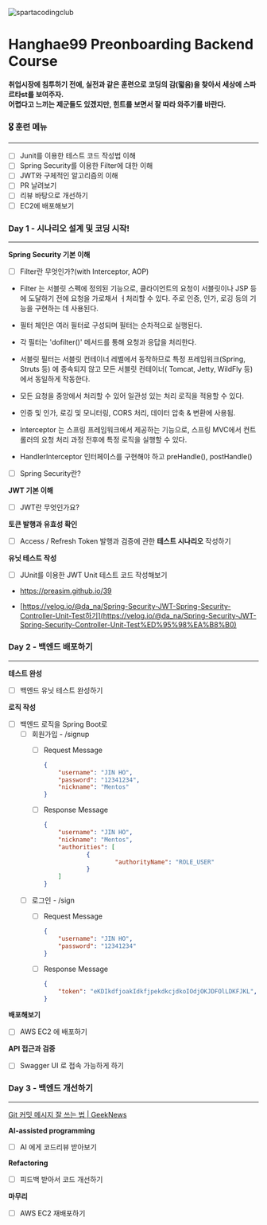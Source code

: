 ![spartacodingclub](https://noticon-static.tammolo.com/dgggcrkxq/image/upload/v1719643111/noticon/yeqwdeuiybor5m4hh7zj.png)
# Hanghae99 Preonboarding Backend Course

**취업시장에 침투하기 전에, 실전과 같은 훈련으로 코딩의 감(떫음)을 찾아서 세상에 스파르타st를 보여주자.<br />
어렵다고 느끼는 제군들도 있겠지만, 힌트를 보면서 잘 따라 와주기를 바란다.**



### 🎖️ 훈련 메뉴

---
- [ ]  Junit를 이용한 테스트 코드 작성법 이해
- [ ]  Spring Security를 이용한 Filter에 대한 이해
- [ ]  JWT와 구체적인 알고리즘의 이해
- [ ]  PR 날려보기
- [ ]  리뷰 바탕으로 개선하기
- [ ]  EC2에 배포해보기

### Day 1 - 시나리오 설계 및 코딩 시작!

---
**Spring Security 기본 이해**

- [ ]  Filter란 무엇인가?(with Interceptor, AOP)

- Filter 는 서블릿 스펙에 정의된 기능으로, 클라이언트의 요청이 서블릿이나 JSP 등에 도달하기 전에 요청을 가로채서 ㅓ처리할 수 있다. 주로 인증, 인가, 로깅 등의 기능을 구현하는 데 사용된다.
- 필터 체인은 여러 필터로 구성되며 필터는 순차적으로 실행된다.
- 각 필터는 'dofilter()' 메서드를 통해 요청과 응답을 처리한다.
- 서블릿 필터는 서블릿 컨테이너 레벨에서 동작하므로 특정 프레임워크(Spring, Struts 등) 에 종속되지 않고 모든 서블릿 컨테이너( Tomcat, Jetty, WildFly 등) 에서 동일하게 작동한다.
- 모든 요청을 중앙에서 처리할 수 있어 일관성 있는 처리 로직을 적용할 수 있다.
- 인증 및 인가, 로깅 및 모니터링, CORS 처리, 데이터 압축 & 변환에 사용됨.

- Interceptor 는 스프링 프레임워크에서 제공하는 기능으로, 스프링 MVC에서 컨트롤러의 요청 처리 과정 전후에 특정 로직을 실행할 수 있다.
- HandlerInterceptor 인터페이스를 구현해야 하고 preHandle(), postHandle()
- [ ]  Spring Security란?

**JWT 기본 이해**

- [ ]  JWT란 무엇인가요?

**토큰 발행과 유효성 확인**

- [ ]  Access / Refresh Token 발행과 검증에 관한 **테스트 시나리오** 작성하기

**유닛 테스트 작성**

- [ ]  JUnit를 이용한 JWT Unit 테스트 코드 작성해보기

  - https://preasim.github.io/39

  - [https://velog.io/@da_na/Spring-Security-JWT-Spring-Security-Controller-Unit-Test하기](https://velog.io/@da_na/Spring-Security-JWT-Spring-Security-Controller-Unit-Test%ED%95%98%EA%B8%B0)


### Day 2 - 백엔드 배포하기

---
**테스트 완성**

- [ ]  백엔드 유닛 테스트 완성하기

**로직 작성**

- [ ]  백엔드 로직을 Spring Boot로
    - [ ]  회원가입 - /signup
        - [ ]  Request Message

           ```json
           {
               "username": "JIN HO",
               "password": "12341234",
               "nickname": "Mentos"
           }
           ```

        - [ ]  Response Message

           ```json
           {
               "username": "JIN HO",
               "nickname": "Mentos",
               "authorities": [
                       {
                               "authorityName": "ROLE_USER"
                       }
               ]		
           }
           ```

    - [ ]  로그인 - /sign
        - [ ]  Request Message

           ```json
           {
               "username": "JIN HO",
               "password": "12341234"
           }
           ```

        - [ ]  Response Message

           ```json
           {
               "token": "eKDIkdfjoakIdkfjpekdkcjdkoIOdjOKJDFOlLDKFJKL",
           }
           ```


**배포해보기**

- [ ]  AWS EC2 에 배포하기

**API 접근과 검증**

- [ ]  Swagger UI 로 접속 가능하게 하기

### Day 3 - 백엔드 개선하기

---
[Git 커밋 메시지 잘 쓰는 법 | GeekNews](https://news.hada.io/topic?id=9178&utm_source=slack&utm_medium=bot&utm_campaign=TQ595477U)

**AI-assisted programming**

- [ ]  AI 에게 코드리뷰 받아보기

**Refactoring**

- [ ]  피드백 받아서 코드 개선하기

**마무리**

- [ ]  AWS EC2 재배포하기

